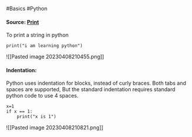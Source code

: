 #Basics #Python 

#### Source: [Print](https://www.learnpython.org/en/Hello%2C_World%21)

To print a string in python
```
print("i am learning python")
```

![[Pasted image 20230408210455.png]]

#### Indentation:
 Python uses indentation for blocks, instead of curly braces. Both tabs and spaces are supported, 
 But the standard indentation requires standard python code to use 4 spaces.

```
x=1
if x == 1:
    print("x is 1")
```

![[Pasted image 20230408210821.png]]
